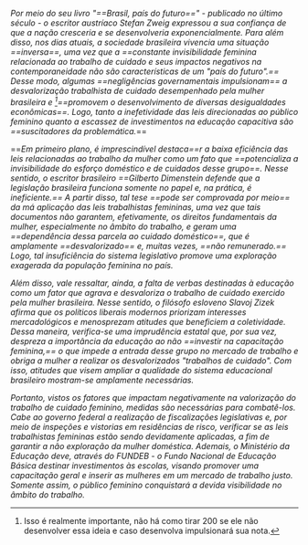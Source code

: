 _Por meio do seu livro "==Brasil, país do futuro==" - publicado no último século - o escritor austríaco Stefan Zweig expressou a sua confiança de que a nação cresceria e se desenvolveria exponencialmente. Para além disso, nos dias atuais, a sociedade brasileira vivencia uma situação ==inversa==, uma vez que a ==constante invisibilidade feminina relacionada ao trabalho de cuidado e seus impactos negativos na contemporaneidade não são características de um "país do futuro".== Desse modo, algumas ==negligências governamentais impulsionam== a desvalorização trabalhista de cuidado desempenhado pela mulher brasileira e [^1]==promovem o desenvolvimento de diversas desigualdades econômicas==. Logo, tanto a inefetividade das leis direcionadas ao público feminino quanto a escassez de investimentos na educação capacitiva são ==suscitadores da problemática._==

==_Em primeiro plano, é imprescindível destaca==r a baixa eficiência das leis relacionadas ao trabalho da mulher como um fato que ==potencializa a invisibilidade do esforço doméstico e de cuidados desse grupo==. Nesse sentido, o escritor brasileiro ==Gilberto Dimenstein defende que a legislação brasileira funciona somente no papel e, na prática, é ineficiente.== A partir disso, tal tese ==pode ser comprovada por meio== da má aplicação das leis trabalhistas femininas, uma vez que tais documentos não garantem, efetivamente, os direitos fundamentais da mulher, especialmente no âmbito do trabalho, e geram uma ==dependência dessa parcela ao cuidado doméstico==, que é amplamente ==desvalorizado== e, muitas vezes, ==não remunerado.== Logo, tal insuficiência do sistema legislativo promove uma exploração exagerada da população feminina no país._

_Além disso, vale ressaltar, ainda, a falta de verbas destinadas à educação como um fator que agrava e desvaloriza o trabalho de cuidado exercido pela mulher brasileira. Nesse sentido, o filósofo esloveno Slavoj Zizek afirma que os políticos liberais modernos priorizam interesses mercadológicos e menosprezam atitudes que beneficiem a coletividade. Dessa maneira, verifica-se uma imprudência estatal que, por sua vez, despreza a importância da educação ao não ==investir na capacitação feminina,== o que impede a entrada desse grupo no mercado de trabalho e obriga a mulher a realizar os desvalorizados "trabalhos de cuidado". Com isso, atitudes que visem ampliar a qualidade do sistema educacional brasileiro mostram-se amplamente necessárias._

_Portanto, vistos os fatores que impactam negativamente na valorização do trabalho de cuidado feminino, medidas são necessárias para combatê-los. Cabe ao governo federal a realização de fiscalizações legislativas e, por meio de inspeções e vistorias em residências de risco, verificar se as leis trabalhistas femininas estão sendo devidamente aplicadas, a fim de garantir a não exploração da mulher doméstica. Ademais, o Ministério da Educação deve, através do FUNDEB - o Fundo Nacional de Educação Básica destinar investimentos às escolas, visando promover uma capacitação geral e inserir as mulheres em um mercado de trabalho justo. Somente assim, o público feminino conquistará a devida visibilidade no âmbito do trabalho._

[^1]: Isso é realmente importante, não há como tirar 200 se ele não desenvolver essa ideia e caso desenvolva impulsionará sua nota. 
